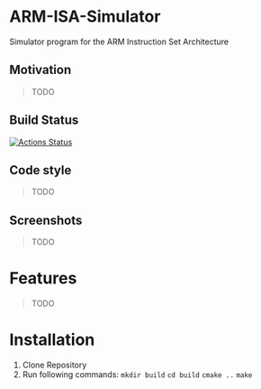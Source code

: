 # ARM-ISA-Simulator
Simulator program for the ARM Instruction Set Architecture

## Motivation
> TODO

## Build Status
[![Actions Status](https://github.com/KaravolisL/ARM-ISA-Simulator/.github/workflows/ccpp.yml/badge.svg)](https://github.com/KaravolisL/ARM-ISA-Simulator/actions)

## Code style
> TODO

## Screenshots
> TODO

# Features
> TODO

# Installation
1. Clone Repository
2. Run following commands:
   ```mkdir build```
   ```cd build```
   ```cmake ..```
   ```make```
